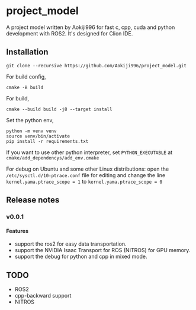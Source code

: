 # project_model

A project model written by Aokiji996 for fast c, cpp, cuda and
python development with ROS2. It's designed for Clion IDE.

## Installation

```shell
git clone --recursive https://github.com/Aokiji996/project_model.git
```

For build config,

```shell
cmake -B build
```

For build, 

```shell
cmake --build build -j8 --target install
```

Set the python env,
```shell
python -m venv venv
source venv/bin/activate
pip install -r requirements.txt
```

If you want to use other python interpreter, set `PYTHON_EXECUTABLE` at `cmake/add_dependencys/add_env.cmake`

For debug on Ubuntu and some other Linux distributions: open the `/etc/sysctl.d/10-ptrace.conf` file for editing and change
the line `kernel.yama.ptrace_scope = 1` to `kernel.yama.ptrace_scope = 0`

## Release notes

### v0.0.1 

#### Features

- support the ros2 for easy data transportation.
- support the NVIDIA Isaac Transport for ROS (NITROS) for GPU memory.
- support the debug for python and cpp in mixed mode.

## TODO

- ROS2
- cpp-backward support
- NITROS 
